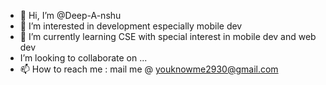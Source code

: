 - 👋 Hi, I’m @Deep-A-nshu
- 👀 I’m interested in development especially mobile dev
- 🌱 I’m currently learning CSE with special interest in mobile dev and web dev
-  I’m looking to collaborate on ...
- 📫 How to reach me : mail me @ youknowme2930@gmail.com 

<!---
Deep-A-nshu/Deep-A-nshu is a ✨ special ✨ repository because its `README.md` (this file) appears on your GitHub profile.
You can click the Preview link to take a look at your changes.
--->
